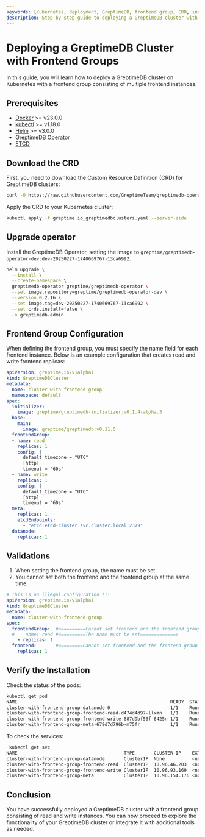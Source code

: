 ```yaml
---
keywords: [Kubernetes, deployment, GreptimeDB, frontend group, CRD, installation, verification]
description: Step-by-step guide to deploying a GreptimeDB cluster with frontend groups on Kubernetes, including prerequisites, configuration, installation, and verification.
---
```


# Deploying a GreptimeDB Cluster with Frontend Groups

In this guide, you will learn how to deploy a GreptimeDB cluster on Kubernetes with a frontend group consisting of multiple frontend instances.

## Prerequisites

- [Docker](https://docs.docker.com/get-started/get-docker/) >= v23.0.0
- [kubectl](https://kubernetes.io/docs/tasks/tools/install-kubectl/) >= v1.18.0
- [Helm](https://helm.sh/docs/intro/install/) >= v3.0.0
- [GreptimeDB Operator](https://github.com/GrepTimeTeam/greptimedb-operator)
- [ETCD](https://github.com/bitnami/charts/tree/main/bitnami/etcd)

## Download the CRD

First, you need to download the Custom Resource Definition (CRD) for GreptimeDB clusters:

```bash
curl -O https://raw.githubusercontent.com/GreptimeTeam/greptimedb-operator/13ca6992b7da2534c07053634d8c91fff00e7f05/config/crd/resources/greptime.io_greptimedbclusters.yaml
```

Apply the CRD to your Kubernetes cluster:

```bash
kubectl apply -f greptime.io_greptimedbclusters.yaml --server-side
```

## Upgrade operator

Install the GreptimeDB Operator, setting the image to `greptime/greptimedb-operator-dev:dev-20250227-1740669767-13ca6992`.


```bash
helm upgrade \
  --install \
  --create-namespace \
  greptimedb-operator greptime/greptimedb-operator \
  --set image.repository=greptime/greptimedb-operator-dev \
  --version 0.2.16 \
  --set image.tag=dev-20250227-1740669767-13ca6992 \
  --set crds.install=false \
  -n greptimedb-admin
```

## Frontend Group Configuration

When defining the frontend group, you must specify the name field for each frontend instance. Below is an example configuration that creates read and write frontend replicas:

```yaml
apiVersion: greptime.io/v1alpha1
kind: GreptimeDBCluster
metadata:
  name: cluster-with-frontend-group
  namespace: default
spec:
  initializer:
    image: greptime/greptimedb-initializer:v0.1.4-alpha.3
  base:
    main:
      image: greptime/greptimedb:v0.11.0
  frontendGroup:
  - name: read
    replicas: 1
    config: |
      default_timezone = "UTC"
      [http]
      timeout = "60s"
  - name: write
    replicas: 1
    config: |
      default_timezone = "UTC"
      [http]
      timeout = "60s"
  meta:
    replicas: 1
    etcdEndpoints:
      - "etcd.etcd-cluster.svc.cluster.local:2379"
  datanode:
    replicas: 1
```

## Validations

1. When setting the frontend group, the name must be set.
2. You cannot set both the frontend and the frontend group at the same time.

```yaml
# This is an illegal configuration !!!
apiVersion: greptime.io/v1alpha1
kind: GreptimeDBCluster
metadata:
  name: cluster-with-frontend-group
spec:
  frontendGroup:  #<=========Cannot set frontend and the frontend group at the same time=============>
  #  - name: read #<=========The name must be set=============>
    - replicas: 1 
  frontend:       #<========Cannot set frontend and the frontend group at the same time==============>
    replicas: 1
```    

## Verify the Installation

Check the status of the pods:

```bash
kubectl get pod
NAME                                                        READY  STATUS   RESTARTS AGE
cluster-with-frontend-group-datanode-0                      1/1    Running  0        2m
cluster-with-frontend-group-frontend-read-d474d4d97-llxmn   1/1    Running  0        2m
cluster-with-frontend-group-frontend-write-687d9bf56f-6425n 1/1    Running  0        2m
cluster-with-frontend-group-meta-679d7d796b-m75fr           1/1    Running  0        2m
```

To check the services:

```bash
 kubectl get svc
NAME                                       TYPE       CLUSTER-IP    EXTERNAL-IP  PORT(S)                              AGE
cluster-with-frontend-group-datanode       ClusterIP  None          <none>       4001/TCP,4000/TCP                    2m
cluster-with-frontend-group-frontend-read  ClusterIP  10.96.46.203  <none>       4001/TCP,4000/TCP,4002/TCP,4003/TCP  2m
cluster-with-frontend-group-frontend-write ClusterIP  10.96.93.169  <none>       4001/TCP,4000/TCP,4002/TCP,4003/TCP  2m
cluster-with-frontend-group-meta           ClusterIP  10.96.154.176 <none>       3002/TCP,4000/TCP                    2m
```

## Conclusion
You have successfully deployed a GreptimeDB cluster with a frontend group consisting of read and write instances. You can now proceed to explore the functionality of your GreptimeDB cluster or integrate it with additional tools as needed.
